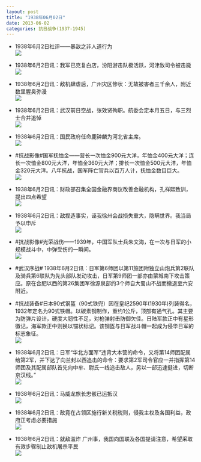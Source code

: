 ```yaml
---
layout: post
title: "1938年06月02日"
date: 2013-06-02
categories: 抗日战争(1937-1945)
---
```


<meta name="referrer" content="no-referrer" />

- 1938年6月2日社评——暴敌之非人道行为 <br/><img src="https://ww4.sinaimg.cn/large/aca367d8jw1e5a5x0op83j20c10qojv2.jpg" />

- 1938年6月2日讯：我军已克复白店，汾阳游击队极活跃，河津敌司令被击毙 <br/><img src="https://ww2.sinaimg.cn/large/aca367d8jw1e5a462pk6lj20c10t90v0.jpg" />

- 1938年6月2日讯：敌机肆虐后，广州灾区惨状：无故被害者三千余人，附近数里腥臭弥漫 <br/><img src="https://ww1.sinaimg.cn/large/aca367d8jw1e5a2g4m25ej20c10fbwfx.jpg" />

- 1938年6月2日讯：武汉前日空战，张效贤殉职。航委会定本月五日，与三烈士合并追悼 <br/><img src="https://ww4.sinaimg.cn/large/aca367d8jw1e59wd9e5iej20c10i1jsu.jpg" />

- 1938年6月2日讯：国民政府任命鹿钟麟为河北省主席。 <br/><img src="https://ww4.sinaimg.cn/large/aca367d8jw1e59umskrrpj206r08o74e.jpg" />

- #抗战影像#国军抚恤金——营长一次恤金900元大洋，年恤金400元大洋；连长一次恤金800元大洋，年恤金360元大洋；排长一次恤金500元大洋，年恤金320元大洋。八年抗战，国军阵亡官兵以百万人计，抚恤金数目巨大。 <br/><img src="https://ww3.sinaimg.cn/large/aca367d8jw1e59sx292aoj20bb0emdgu.jpg" />

- 1938年6月2日讯：财政部召集全国金融界商议改善金融机构，孔祥熙致训，提出四点希望 <br/><img src="https://ww4.sinaimg.cn/large/aca367d8jw1e59pfk55yxj20c11aj43m.jpg" />

- 1938年6月2日讯：敌捏造事实，诬我徐州会战损失重大，隐瞒世界。我当局予以申斥 <br/><img src="https://ww4.sinaimg.cn/large/aca367d8jw1e59lyr2omzj205v0f7wfb.jpg" />

- #抗战影像#光荣战伤——1939年，中国军队士兵朱文海，在一次与日军的小规模战斗中，中弹受伤的一瞬间。 <br/><img src="https://ww3.sinaimg.cn/large/aca367d8jw1e59l3t5jcyj20cd0mogn4.jpg" />

- #武汉序战# 1938年6月2日讯：日军第6师团以第11旅团附独立山炮兵第2联队及骑兵第6联队为先头部队发动攻击，日军第9师团一部亦由蒙城南下攻击策应。原在合肥以西的第26集团军徐源泉部约3个师自大蜀山不战而撤退至六安附近。 

- #抗战装备#日本90式钢盔（90式铁兜）因在皇纪2590年(1930年)列装得名，1932年定名为90式铁帽。以碳素钢制作，重约1公斤，顶部有通气孔。其主要为防弹片设计，硬度大韧性不足，对枪弹射击防御欠佳。日陆军款正中有星形徽记，海军款正中则换以锚状标记。该钢盔与日军战斗帽一起成为侵华日军的标志象征。 <br/><img src="https://ww4.sinaimg.cn/large/aca367d8jw1e59jd7l80qj20c10n875n.jpg" />

- 1938年6月2日讯：日军“华北方面军”违背大本营的命令，又将第14师团配属给第2军，并下达了向兰封以西追击的命令：要求第2军司令官应一并指挥第14师团及其配属部队首先向中牟、尉氏一线追击敌人，另以一部迅速挺进，切断京汉线。”  <br/><img src="https://ww2.sinaimg.cn/large/aca367d8jw1e59ihz0gcbj20eh0dbab8.jpg" />

- 1938年6月2日讯：马威龙旅长忠骸已运抵汉 <br/><img src="https://ww2.sinaimg.cn/large/aca367d8jw1e59h1u6ju1j20b30jqgn6.jpg" />

- 1938年6月2日讯：敌竟在占领区施行新关税税则，侵我主权及各国利益，政府正考虑必要措施 <br/><img src="https://ww1.sinaimg.cn/large/aca367d8jw1e59fwdit9hj20a70fdgn9.jpg" />

- 1938年6月2日讯：就敌滥炸 广州事，我国向国联及各国提请注意，希望采取有效步骤制止敌机屠杀平民 <br/><img src="https://ww2.sinaimg.cn/large/aca367d8jw1e59fbc2al2j20c10pa40u.jpg" />

